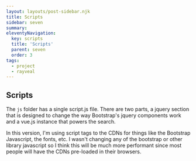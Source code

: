 ```yaml
---
layout: layouts/post-sidebar.njk
title: Scripts
sidebar: seven
summary: 
eleventyNavigation:
  key: scripts
  title: 'Scripts'
  parent: seven
  order: 3
tags:
  - project
  - rayveal
---
```


## Scripts

The `js` folder has a single script.js file. There are two parts, a jquery section that is designed to change the way Bootstrap's jquery components work and a vue.js instance that powers the search.

In this version, I'm using script tags to the CDNs for things like the Bootstrap Javascript, the fonts, etc. I wasn't changing any of the bootstrap or other library javascript so I think this will be much more performant since most people will have the CDNs pre-loaded in their browsers.
